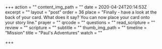 +++
action = ""
content_img_path = ""
date = 2020-04-24T20:14:53Z
excerpt = ""
layout = "post"
order = 36
place = "Finally - have a look at the back of your card. What does it say? You can now place your card onto your story line."
prayer = ""
qrcode = ""
questions = ""
read_scripture = ""
review = ""
scripture = ""
subtitle = ""
thumb_img_path = ""
timeline = "Mission"
title = "Paul's Adventures"
watch = ""

+++
